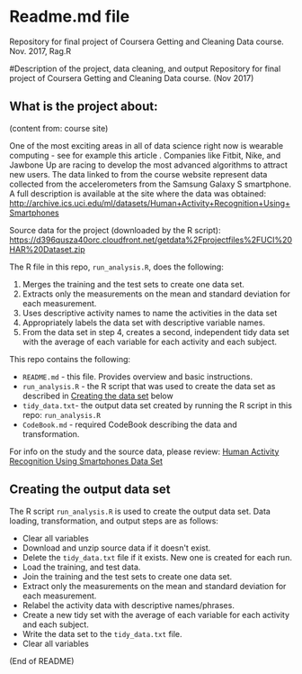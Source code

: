 # Readme.md file
Repository for final project of Coursera Getting and Cleaning Data course.
Nov. 2017, Rag.R

#Description of the project, data cleaning, and output
Repository for final project of Coursera Getting and Cleaning Data course. (Nov 2017)

## What is the project about:

(content from: course site)

One of the most exciting areas in all of data science right now is wearable computing - see for example this article . Companies like Fitbit, Nike, and Jawbone Up are racing to develop the most advanced algorithms to attract new users. The data linked to from the course website represent data collected from the accelerometers from the Samsung Galaxy S smartphone. A full description is available at the site where the data was obtained:
http://archive.ics.uci.edu/ml/datasets/Human+Activity+Recognition+Using+Smartphones

Source data for the project (downloaded by the R script):
https://d396qusza40orc.cloudfront.net/getdata%2Fprojectfiles%2FUCI%20HAR%20Dataset.zip

The R file in this repo, `run_analysis.R`, does the following:

1. Merges the training and the test sets to create one data set.
2. Extracts only the measurements on the mean and standard deviation for each measurement.
3. Uses descriptive activity names to name the activities in the data set
4. Appropriately labels the data set with descriptive variable names.
5. From the data set in step 4, creates a second, independent tidy data set with the average of each variable for each activity and each subject.

This repo contains the following:

- `README.md` - this file. Provides overview and basic instructions.
- `run_analysis.R` - the R script that was used to create the data set as described in [Creating the data set](#creating-data-set) below
- `tidy_data.txt`-  the output data set created by running the R script in this repo: `run_analysis.R`
- `CodeBook.md` - required CodeBook describing the data and transformation.


For info on the study and the source data, please review:
[Human Activity Recognition Using Smartphones Data Set](http://archive.ics.uci.edu/ml/datasets/Human+Activity+Recognition+Using+Smartphones#)


## Creating the output data set <a name="creating-data-set"></a>

The R script `run_analysis.R` is used to create the output data set. Data loading, transformation, and output steps are as follows:

- Clear all variables
- Download and unzip source data if it doesn't exist.
- Delete the `tidy_data.txt` file if it exists. New one is created for each run.
- Load the training, and test data.
- Join the training and the test sets to create one data set.
- Extract only the measurements on the mean and standard deviation for each measurement.
- Relabel the activity data with descriptive names/phrases.
- Create a new tidy set with the average of each variable for each activity and each subject.
- Write the data set to the `tidy_data.txt` file.
- Clear all variables

(End of README)
